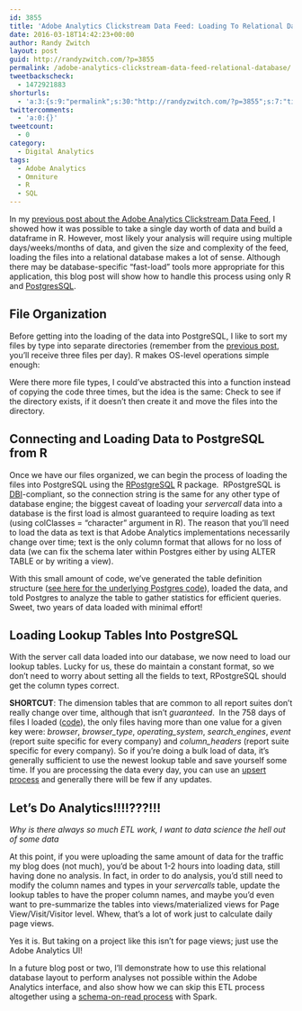 ```yaml
---
id: 3855
title: 'Adobe Analytics Clickstream Data Feed: Loading To Relational Database'
date: 2016-03-18T14:42:23+00:00
author: Randy Zwitch
layout: post
guid: http://randyzwitch.com/?p=3855
permalink: /adobe-analytics-clickstream-data-feed-relational-database/
tweetbackscheck:
  - 1472921883
shorturls:
  - 'a:3:{s:9:"permalink";s:30:"http://randyzwitch.com/?p=3855";s:7:"tinyurl";s:26:"http://tinyurl.com/zs8ak4l";s:4:"isgd";s:19:"http://is.gd/v34Cm6";}'
twittercomments:
  - 'a:0:{}'
tweetcount:
  - 0
category:
  - Digital Analytics
tags:
  - Adobe Analytics
  - Omniture
  - R
  - SQL
---
```

In my <a href="http://randyzwitch.com/adobe-analytics-clickstream-raw-data-feed/" target="_blank">previous post about the Adobe Analytics Clickstream Data Feed</a>, I showed how it was possible to take a single day worth of data and build a dataframe in R. However, most likely your analysis will require using multiple days/weeks/months of data, and given the size and complexity of the feed, loading the files into a relational database makes a lot of sense. Although there may be database-specific &#8220;fast-load&#8221; tools more appropriate for this application, this blog post will show how to handle this process using only R and <a href="http://www.postgresql.org/download/" target="_blank">PostgresSQL</a>.

## File Organization

Before getting into the loading of the data into PostgreSQL, I like to sort my files by type into separate directories (remember from the [previous post](http://randyzwitch.com/adobe-analytics-clickstream-raw-data-feed/), you&#8217;ll receive three files per day). R makes OS-level operations simple enough:

Were there more file types, I could&#8217;ve abstracted this into a function instead of copying the code three times, but the idea is the same: Check to see if the directory exists, if it doesn&#8217;t then create it and move the files into the directory.

## Connecting and Loading Data to PostgreSQL from R

Once we have our files organized, we can begin the process of loading the files into PostgreSQL using the <a href="https://cran.r-project.org/web/packages/RPostgreSQL/index.html" target="_blank">RPostgreSQL</a> R package.  RPostgreSQL is <a href="https://github.com/rstats-db/DBI" target="_blank">DBI</a>-compliant, so the connection string is the same for any other type of database engine; the biggest caveat of loading your _servercall_ data into a database is the first load is almost guaranteed to require loading as text (using colClasses = &#8220;character&#8221; argument in R). The reason that you&#8217;ll need to load the data as text is that Adobe Analytics implementations necessarily change over time; text is the only column format that allows for no loss of data (we can fix the schema later within Postgres either by using ALTER TABLE or by writing a view).

With this small amount of code, we&#8217;ve generated the table definition structure (<a href="https://gist.github.com/randyzwitch/e26b97d26689b6b31044" target="_blank">see here for the underlying Postgres code</a>), loaded the data, and told Postgres to analyze the table to gather statistics for efficient queries. Sweet, two years of data loaded with minimal effort!

## Loading Lookup Tables Into PostgreSQL

With the server call data loaded into our database, we now need to load our lookup tables. Lucky for us, these do maintain a constant format, so we don&#8217;t need to worry about setting all the fields to text, RPostgreSQL should get the column types correct.

**SHORTCUT**: The dimension tables that are common to all report suites don&#8217;t really change over time, although that isn&#8217;t _guaranteed_.  In the 758 days of files I loaded (<a href="https://gist.github.com/randyzwitch/5ed2f4fc8574b91efd29" target="_blank">code</a>), the only files having more than one value for a given key were: _browser_, _browser_type_, _operating_system_, _search_engines_, _event_ (report suite specific for every company) and _column_headers_ (report suite specific for every company). So if you&#8217;re doing a bulk load of data, it&#8217;s generally sufficient to use the newest lookup table and save yourself some time. If you are processing the data every day, you can use an [upsert process](https://wiki.postgresql.org/wiki/UPSERT) and generally there will be few if any updates.





## Let&#8217;s Do Analytics!!!!???!!!

_<moan>Why is there always so much ETL work, I want to data science the hell out of some data</moan>_

At this point, if you were uploading the same amount of data for the traffic my blog does (not much), you&#8217;d be about 1-2 hours into loading data, still having done no analysis. In fact, in order to do analysis, you&#8217;d still need to modify the column names and types in your _servercalls_ table, update the lookup tables to have the proper column names, and maybe you&#8217;d even want to pre-summarize the tables into views/materialized views for Page View/Visit/Visitor level. Whew, that&#8217;s a lot of work just to calculate daily page views.

Yes it is. But taking on a project like this isn&#8217;t for page views; just use the Adobe Analytics UI!

In a future blog post or two, I&#8217;ll demonstrate how to use this relational database layout to perform analyses not possible within the Adobe Analytics interface, and also show how we can skip this ETL process altogether using a <a href="http://blog.cask.co/2015/03/schema-on-read-in-action/" target="_blank">schema-on-read process</a> with Spark.
